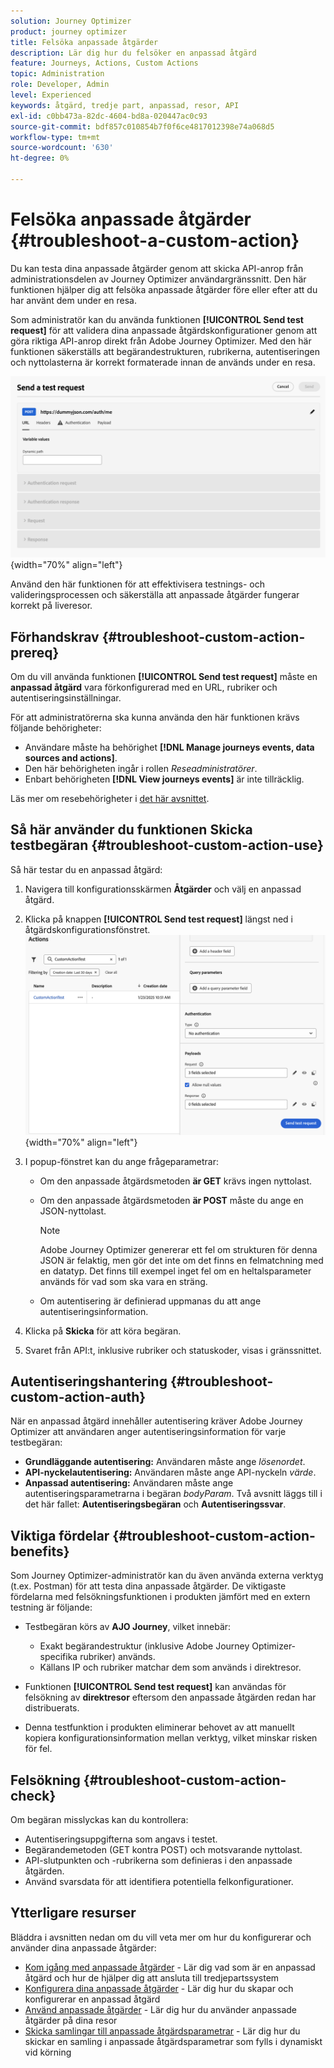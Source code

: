 ```yaml
---
solution: Journey Optimizer
product: journey optimizer
title: Felsöka anpassade åtgärder
description: Lär dig hur du felsöker en anpassad åtgärd
feature: Journeys, Actions, Custom Actions
topic: Administration
role: Developer, Admin
level: Experienced
keywords: åtgärd, tredje part, anpassad, resor, API
exl-id: c0bb473a-82dc-4604-bd8a-020447ac0c93
source-git-commit: bdf857c010854b7f0f6ce4817012398e74a068d5
workflow-type: tm+mt
source-wordcount: '630'
ht-degree: 0%

---
```


# Felsöka anpassade åtgärder {#troubleshoot-a-custom-action}

Du kan testa dina anpassade åtgärder genom att skicka API-anrop från administrationsdelen av Journey Optimizer användargränssnitt. Den här funktionen hjälper dig att felsöka anpassade åtgärder före eller efter att du har använt dem under en resa.

Som administratör kan du använda funktionen **[!UICONTROL Send test request]** för att validera dina anpassade åtgärdskonfigurationer genom att göra riktiga API-anrop direkt från Adobe Journey Optimizer. Med den här funktionen säkerställs att begärandestrukturen, rubrikerna, autentiseringen och nyttolasterna är korrekt formaterade innan de används under en resa.

![](assets/send-test-request.png){width="70%" align="left"}

Använd den här funktionen för att effektivisera testnings- och valideringsprocessen och säkerställa att anpassade åtgärder fungerar korrekt på liveresor.

## Förhandskrav {#troubleshoot-custom-action-prereq}

Om du vill använda funktionen **[!UICONTROL Send test request]** måste en **anpassad åtgärd** vara förkonfigurerad med en URL, rubriker och autentiseringsinställningar.

För att administratörerna ska kunna använda den här funktionen krävs följande behörigheter:

* Användare måste ha behörighet **[!DNL Manage journeys events, data sources and actions]**.
* Den här behörigheten ingår i rollen *Reseadministratörer*.
* Enbart behörigheten **[!DNL View journeys events]** är inte tillräcklig.

Läs mer om resebehörigheter i [det här avsnittet](../administration/high-low-permissions.md#journey-capability).

## Så här använder du funktionen Skicka testbegäran {#troubleshoot-custom-action-use}

Så här testar du en anpassad åtgärd:

1. Navigera till konfigurationsskärmen **Åtgärder** och välj en anpassad åtgärd.
1. Klicka på knappen **[!UICONTROL Send test request]** längst ned i åtgärdskonfigurationsfönstret.
   ![Skicka testbegärandeknapp på åtgärdskonfigurationspanelen](assets/test-request.png){width="70%" align="left"}
1. I popup-fönstret kan du ange frågeparametrar:

   * Om den anpassade åtgärdsmetoden **är GET** krävs ingen nyttolast.
   * Om den anpassade åtgärdsmetoden **är POST** måste du ange en JSON-nyttolast.

     >[!NOTE]
     >
     >Adobe Journey Optimizer genererar ett fel om strukturen för denna JSON är felaktig, men gör det inte om det finns en felmatchning med en datatyp. Det finns till exempel inget fel om en heltalsparameter används för vad som ska vara en sträng.

   * Om autentisering är definierad uppmanas du att ange autentiseringsinformation.

1. Klicka på **Skicka** för att köra begäran.
1. Svaret från API:t, inklusive rubriker och statuskoder, visas i gränssnittet.

## Autentiseringshantering {#troubleshoot-custom-action-auth}

När en anpassad åtgärd innehåller autentisering kräver Adobe Journey Optimizer att användaren anger autentiseringsinformation för varje testbegäran:

* **Grundläggande autentisering:** Användaren måste ange *lösenordet*.
* **API-nyckelautentisering:** Användaren måste ange API-nyckeln *värde*.
* **Anpassad autentisering:** Användaren måste ange autentiseringsparametrarna i begäran *bodyParam*. Två avsnitt läggs till i det här fallet: **Autentiseringsbegäran** och **Autentiseringssvar**.

## Viktiga fördelar {#troubleshoot-custom-action-benefits}

Som Journey Optimizer-administratör kan du även använda externa verktyg (t.ex. Postman) för att testa dina anpassade åtgärder. De viktigaste fördelarna med felsökningsfunktionen i produkten jämfört med en extern testning är följande:

* Testbegäran körs av **AJO Journey**, vilket innebär:

   * Exakt begärandestruktur (inklusive Adobe Journey Optimizer-specifika rubriker) används.
   * Källans IP och rubriker matchar dem som används i direktresor.

* Funktionen **[!UICONTROL Send test request]** kan användas för felsökning av **direktresor** eftersom den anpassade åtgärden redan har distribuerats.

* Denna testfunktion i produkten eliminerar behovet av att manuellt kopiera konfigurationsinformation mellan verktyg, vilket minskar risken för fel.

## Felsökning {#troubleshoot-custom-action-check}

Om begäran misslyckas kan du kontrollera:

* Autentiseringsuppgifterna som angavs i testet.
* Begärandemetoden (GET kontra POST) och motsvarande nyttolast.
* API-slutpunkten och -rubrikerna som definieras i den anpassade åtgärden.
* Använd svarsdata för att identifiera potentiella felkonfigurationer.

## Ytterligare resurser

Bläddra i avsnitten nedan om du vill veta mer om hur du konfigurerar och använder dina anpassade åtgärder:

* [Kom igång med anpassade åtgärder](../action/action.md) - Lär dig vad som är en anpassad åtgärd och hur de hjälper dig att ansluta till tredjepartssystem
* [Konfigurera dina anpassade åtgärder](../action/about-custom-action-configuration.md) - Lär dig hur du skapar och konfigurerar en anpassad åtgärd
* [Använd anpassade åtgärder](../building-journeys/using-custom-actions.md) - Lär dig hur du använder anpassade åtgärder på dina resor
* [Skicka samlingar till anpassade åtgärdsparametrar](../building-journeys/collections.md) - Lär dig hur du skickar en samling i anpassade åtgärdsparametrar som fylls i dynamiskt vid körning

